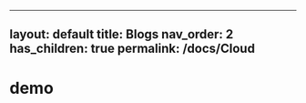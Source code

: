 
---
layout: default
title: Blogs
nav_order: 2
has_children: true
permalink: /docs/Cloud
---

# demo

